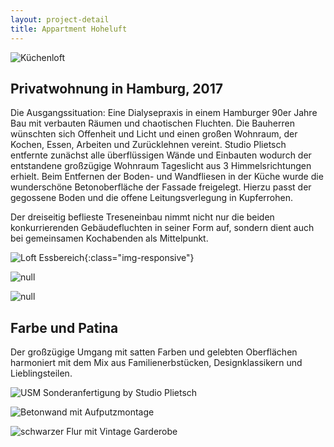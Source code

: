 ```yaml
---
layout: project-detail
title: Appartment Hoheluft
---
```

![Küchenloft](/img/04-SP_0169b_1000px.jpg)

## Privatwohnung in Hamburg, 2017

Die Ausgangssituation: Eine Dialysepraxis in einem Hamburger 90er Jahre Bau mit verbauten Räumen und chaotischen Fluchten. Die Bauherren wünschten sich Offenheit und Licht und einen großen Wohnraum, der Kochen, Essen, Arbeiten und Zurücklehnen vereint.
Studio Plietsch entfernte zunächst alle überflüssigen Wände und Einbauten wodurch der entstandene großzügige Wohnraum Tageslicht aus 3 Himmelsrichtungen erhielt. Beim Entfernen der Boden- und Wandfliesen in der Küche wurde die wunderschöne Betonoberfläche der Fassade freigelegt. Hierzu passt der gegossene Boden und die offene Leitungsverlegung in Kupferrohen.

Der dreiseitig beflieste Treseneinbau nimmt nicht nur die beiden konkurrierenden Gebäudefluchten in seiner Form auf, sondern dient auch bei gemeinsamen Kochabenden als Mittelpunkt.

![Loft Essbereich](/img/02-SP_0154c_1000px.jpg){:class="img-responsive"}

![null](/img/13-SP_0271b_500px.jpg)

![null](/img/12-SP_0266b_500px.jpg)

## Farbe und Patina

Der großzügige Umgang mit satten Farben und gelebten Oberflächen harmoniert mit dem Mix aus Familienerbstücken, Designklassikern und Lieblingsteilen.

![USM Sonderanfertigung by Studio Plietsch](/img/08-sp_0046b_1000px.jpg)

![Betonwand mit Aufputzmontage](/img/06-sp_0022f_500px.jpg)

![schwarzer Flur mit Vintage Garderobe](/img/sp_0058a_500px.jpg)
